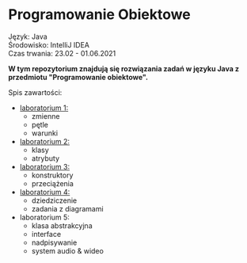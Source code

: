 # Programowanie Obiektowe
Język: Java  
Środowisko: IntelliJ IDEA  
Czas trwania: 23.02 - 01.06.2021  

__W tym repozytorium znajdują się rozwiązania zadań w języku Java z przedmiotu "Programowanie obiektowe".__

Spis zawartości:
* [laboratorium 1:](https://github.com/jkrotoszynska/programowanieObiektowe/tree/master/lab01)
  * zmienne
  * pętle
  * warunki
* [laboratorium 2:](https://github.com/jkrotoszynska/programowanieObiektowe/tree/master/lab02)
  * klasy
  * atrybuty
* [laboratorium 3:](https://github.com/jkrotoszynska/programowanieObiektowe/tree/master/lab03)
  * konstruktory
  * przeciążenia
* [laboratorium 4:](https://github.com/jkrotoszynska/programowanieObiektowe/tree/master/lab04)
  * dziedziczenie
  * zadania z diagramami
* laboratorium 5:
  * klasa abstrakcyjna
  * interface
  * nadpisywanie
  * system audio & wideo


